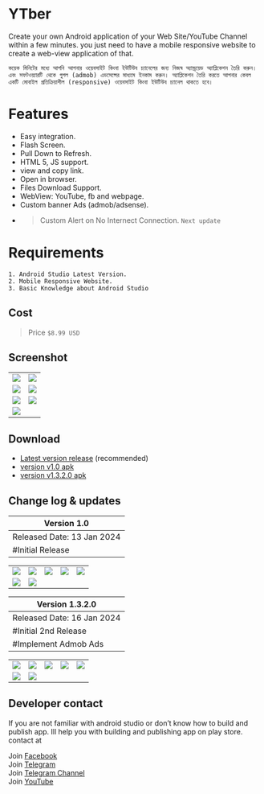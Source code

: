 # YTber
Create your own Android application of your Web Site/YouTube Channel within a few minutes. you just need to have a mobile responsive website to create a web-view application of that.

``কয়েক মিনিটের মধ্যে আপনি আপনার ওয়েবসাইট কিংবা ইউটিউব চ্যানেলের জন্য নিজস্ব অ্যান্ড্রয়েড অ্যাপ্লিকেশন তৈরি করুন। এবং সফটওয়্যারটি থেকে গুগল (admob) এডসেন্সের মাধ্যমে ইনকাম করুন। অ্যাপ্লিকেশন তৈরি করতে আপনার কেবল একটি মোবাইল প্রতিক্রিয়াশীল (responsive) ওয়েবসাইট কিংবা ইউটিউব চ্যানেল থাকতে হবে।``

# Features
* Easy integration.
* Flash Screen.
* Pull Down to Refresh.
* HTML 5, JS support.
* view and copy link.
* Open in browser.
* Files Download Support.
* WebView: YouTube, fb and webpage.
* Custom banner Ads (admob/adsense).
* > Custom Alert on No Internect Connection. ``Next update``

# Requirements
```
1. Android Studio Latest Version.
2. Mobile Responsive Website.
3. Basic Knowledge about Android Studio
```

## Cost
> Price `` $8.99 USD ``

## Screenshot
| | |
|:-------------------------:|:-------------------------:|
| <img src=".assets/screenshot_v2/screenshot_v01.png" /> | <img src=".assets/screenshot_v2/screenshot_v02.png" /> |
| <img src=".assets/screenshot_v2/screenshot_v03.png" /> | <img src=".assets/screenshot_v2/screenshot_v04.png" /> |
| <img src=".assets/screenshot_v2/screenshot_v05.png" /> | <img src=".assets/screenshot_v2/screenshot_v06.png" /> |
| <img src=".assets/screenshot_v2/screenshot_v07.png" /> |

## Download
* [Latest version release](https://github.com/freelancermustakin/YTber/raw/main/.assets/screenshot_v2/YTber_v1.3.2.0_app-release.apk) (recommended)
* [version v1.0 apk](https://github.com/freelancermustakin/YTber/raw/main/.assets/screenshot_v1/YTber_v1.0_app-release.apk)
* [version v1.3.2.0 apk](https://github.com/freelancermustakin/YTber/raw/main/.assets/screenshot_v2/YTber_v1.3.2.0_app-release.apk)

## Change log & updates
| Version 1.0                          |
| ----------------------------- |
| Released Date: 13 Jan 2024                  |
| #Initial Release                  |

| | | | | |
|:-------------------------:|:-------------------------:|:-------------------------:|:-------------------------:|:-------------------------:|
| <img src=".assets/screenshot_v1/screenshots/screenshot_2.png" /> | <img src=".assets/screenshot_v1/screenshots/screenshot_3.png" /> | <img src=".assets/screenshot_v1/screenshots/screenshot_4.png" /> | <img src=".assets/screenshot_v1/screenshots/screenshot_5.png" /> | <img src=".assets/screenshot_v1/screenshots/screenshot_6.png" /> |
| <img src=".assets/screenshot_v1/screenshots/screenshot_7.png" /> | <img src=".assets/screenshot_v1/screenshots/screenshot_8.png" /> |  |  |  |

| Version 1.3.2.0                          |
| ----------------------------- |
| Released Date: 16 Jan 2024                  |
| #Initial 2nd Release                  |
| #Implement Admob Ads                  |

| | | | | |
|:-------------------------:|:-------------------------:|:-------------------------:|:-------------------------:|:-------------------------:|
| <img src=".assets/screenshot_v2/screenshots/screenshot_2.png" /> | <img src=".assets/screenshot_v2/screenshots/screenshot_3.png" /> | <img src=".assets/screenshot_v2/screenshots/screenshot_4.png" /> | <img src=".assets/screenshot_v2/screenshots/screenshot_5.png" /> | <img src=".assets/screenshot_v2/screenshots/screenshot_6.png" /> |
| <img src=".assets/screenshot_v2/screenshots/screenshot_7.png" /> | <img src=".assets/screenshot_v2/screenshots/screenshot_8.png" /> |  |  |  |

## Developer contact
If you are not familiar with android studio or don’t know how to build and publish app. Ill help you with building and publishing app on play store. contact at

Join [Facebook](https://facebook.com/freelancermustakin) <br>
Join [Telegram](https://t.me/mustakin) <br>
Join [Telegram Channel](https://t.me/freelancermustakin) <br>
Join [YouTube](https://m.youtube.com/freelancermustakin) <br>
